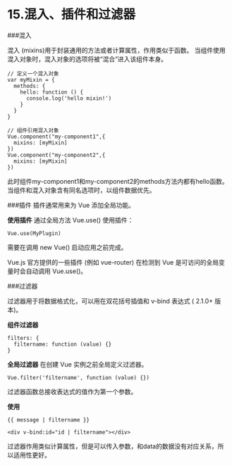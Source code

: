 15.混入、插件和过滤器
===================
###混入

混入 (mixins)用于封装通用的方法或者计算属性，作用类似于函数。
当组件使用混入对象时，混入对象的选项将被“混合”进入该组件本身。
```
// 定义一个混入对象
var myMixin = {
  methods: {
    hello: function () {
      console.log('hello mixin!')
    }
  }
}

// 组件引用混入对象
Vue.component("my-component1",{
  mixins: [myMixin]
})
Vue.component("my-component2",{
  mixins: [myMixin]
})
```
此时组件my-component1和my-component2的methods方法内都有hello函数。
当组件和混入对象含有同名选项时，以组件数据优先。

###插件
插件通常用来为 Vue 添加全局功能。

**使用插件**
通过全局方法 Vue.use() 使用插件：
```
Vue.use(MyPlugin)
```
需要在调用 new Vue() 启动应用之前完成。

Vue.js 官方提供的一些插件 (例如 vue-router) 在检测到 Vue 是可访问的全局变量时会自动调用 Vue.use()。

###过滤器

过滤器用于将数据格式化，可以用在双花括号插值和 v-bind 表达式 ( 2.1.0+ 版本)。

**组件过滤器**
```
filters: {
  filtername: function (value) {}
}
```
**全局过滤器**
在创建 Vue 实例之前全局定义过滤器。

    Vue.filter('filtername', function (value) {})

过滤器函数总接收表达式的值作为第一个参数。

**使用**

    {{ message | filtername }}

    <div v-bind:id="id | filtername"></div>    
过滤器作用类似计算属性，但是可以传入参数，和data的数据没有对应关系，所以适用性更好。